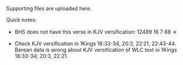 Supporting files are uploaded here.

Quick notes:

- BHS does not have this verse in KJV versification:
12489	16	7	68	＊

- Check KJV versification in 1Kings 18:33-34, 20:3, 22:21, 22:43-44.  Berean data is wrong about KJV versification of WLC text in 1Kings 18:33-34; 20:3, 22:21.
